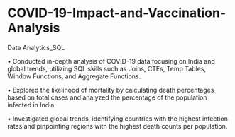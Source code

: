 # COVID-19-Impact-and-Vaccination-Analysis
Data Analytics_SQL


•	Conducted in-depth analysis of COVID-19 data focusing on India and global trends, utilizing SQL skills such as Joins, CTEs, Temp Tables, Window Functions, and Aggregate Functions.

•	Explored the likelihood of mortality by calculating death percentages based on total cases and analyzed the percentage of the population infected in India.

•	Investigated global trends, identifying countries with the highest infection rates and pinpointing regions with the highest death counts per population.
